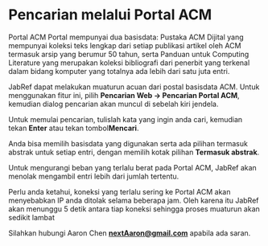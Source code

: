 Pencarian melalui Portal ACM
============================

Portal ACM Portal mempunyai dua basisdata: Pustaka ACM Dijital yang mempunyai koleksi teks lengkap dari setiap publikasi artikel oleh ACM termasuk arsip yang berumur 50 tahun, serta Panduan untuk Computing Literature yang merupakan koleksi bibliografi dari penerbit yang terkenal dalam bidang komputer yang totalnya ada lebih dari satu juta entri.

JabRef dapat melakukan muaturun acuan dari postal basisdata ACM. Untuk menggunakan fitur ini, pilih **Pencarian Web -&gt; Pencarian Portal ACM**, kemudian dialog pencarian akan muncul di sebelah kiri jendela.

Untuk memulai pencarian, tulislah kata yang ingin anda cari, kemudian tekan **Enter** atau tekan tombol**Mencari**.

Anda bisa memilih basisdata yang digunakan serta ada pilihan termasuk abstrak untuk setiap entri, dengan memilih kotak pilihan **Termasuk abstrak**.

Untuk mengurangi beban yang terlalu berat pada Portal ACM, JabRef akan menolak mengambil entri lebih dari jumlah tertentu.

Perlu anda ketahui, koneksi yang terlalu sering ke Portal ACM akan menyebabkan IP anda ditolak selama beberapa jam. Oleh karena itu JabRef akan menunggu 5 detik antara tiap koneksi sehingga proses muaturun akan sedikit lambat

Silahkan hubungi Aaron Chen **nextAaron@gmail.com** apabila ada saran.
